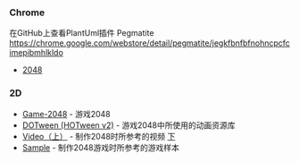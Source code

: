 ### Chrome
在GitHub上查看PlantUml插件
Pegmatite
https://chrome.google.com/webstore/detail/pegmatite/jegkfbnfbfnohncpcfcimepibmhlkldo

- [2048](#2048)

### 2D
* [Game-2048](https://github.com/168-camp-unity/game-2048) - 游戏2048
* [DOTween (HOTween v2)](https://assetstore.unity.com/packages/tools/animation/dotween-hotween-v2-27676) - 游戏2048中所使用的动画资源库
* [Video（上）](https://www.youtube.com/watch?v=TeurfjuEIgA) - 制作2048时所参考的视频 [下](https://www.youtube.com/watch?v=T4eOYfb1RB8)
* [Sample](https://github.com/168-camp-unity/2048-sample) - 制作2048游戏时所参考的游戏样本
